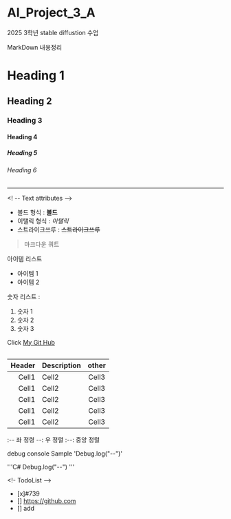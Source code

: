 # AI_Project_3_A
2025 3학년 stable diffustion 수업

MarkDown 내용정리

<!-- Heading -->

# Heading 1
## Heading 2
### Heading 3 
#### Heading 4
##### Heading 5
###### Heading 6

<!-- Line -->

---

<! -- Text attributes -->

+ 볼드 형식 : **볼드**
+ 이탤릭 형식 : *이탤릭*
+ 스트라이크쓰루 : ~~스트라이크쓰루~~

<!-- Quote -->
>마크다운 쿼트 

<!-- Buleet List -->
아이템 리스트 
* 아이템 1
* 아이템 2 

<!-- Number List -->
숫자 리스트 :
1. 숫자 1 
2. 숫자 2
3. 숫자 3 

<!--Link-->
Click [My Git Hub](https://github.com/kjeams/AI_Project_3_A)

<!-- Image -->
![]()



<!-- Table -->

|Header|Description|other|
|--:|:--|:--:|
|Cell1|Cell2|Cell3|
|Cell1|Cell2|Cell3|
|Cell1|Cell2|Cell3|
|Cell1|Cell2|Cell3|
|Cell1|Cell2|Cell3|

:-- 좌 정령 
--: 우 정렬 
:--: 중앙 정렬 

<!-- Code -->

debug console Sample 'Debug.log("--")'

'''C#
Debug.log("--")
'''

<!- TodoList -->
- [x]#739
- [] https://github.com
- [] add 